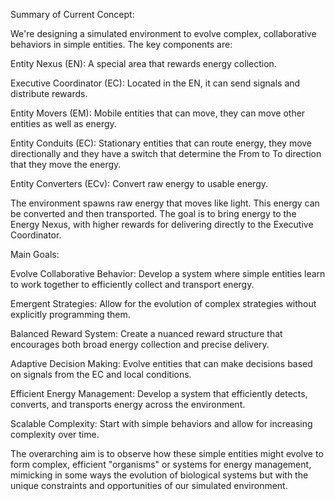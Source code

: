 Summary of Current Concept:

We're designing a simulated environment to evolve complex, collaborative behaviors in simple entities. The key components are:

Entity Nexus (EN): A special area that rewards energy collection.

Executive Coordinator (EC): Located in the EN, it can send signals and distribute rewards.

Entity Movers (EM): Mobile entities that can move, they can move other entities as well as energy.

Entity Conduits (EC): Stationary entities that can route energy, they move directionally and they have a switch that determine the From to To direction that they move the energy.

Entity Converters (ECv): Convert raw energy to usable energy.

The environment spawns raw energy that moves like light. This energy can be converted and then transported. The goal is to bring energy to the Energy Nexus, with higher rewards for delivering directly to the Executive Coordinator.

Main Goals:

Evolve Collaborative Behavior: Develop a system where simple entities learn to work together to efficiently collect and transport energy.

Emergent Strategies: Allow for the evolution of complex strategies without explicitly programming them.

Balanced Reward System: Create a nuanced reward structure that encourages both broad energy collection and precise delivery.

Adaptive Decision Making: Evolve entities that can make decisions based on signals from the EC and local conditions.

Efficient Energy Management: Develop a system that efficiently detects, converts, and transports energy across the environment.

Scalable Complexity: Start with simple behaviors and allow for increasing complexity over time.

The overarching aim is to observe how these simple entities might evolve to form complex, efficient "organisms" or systems for energy management, mimicking in some ways the evolution of biological systems but with the unique constraints and opportunities of our simulated environment.